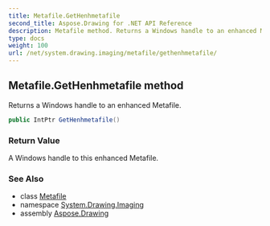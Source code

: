 ```yaml
---
title: Metafile.GetHenhmetafile
second_title: Aspose.Drawing for .NET API Reference
description: Metafile method. Returns a Windows handle to an enhanced Metafile
type: docs
weight: 100
url: /net/system.drawing.imaging/metafile/gethenhmetafile/
---
```

## Metafile.GetHenhmetafile method

Returns a Windows handle to an enhanced Metafile.

```csharp
public IntPtr GetHenhmetafile()
```

### Return Value

A Windows handle to this enhanced Metafile.

### See Also

* class [Metafile](../)
* namespace [System.Drawing.Imaging](../../metafile/)
* assembly [Aspose.Drawing](../../../)


